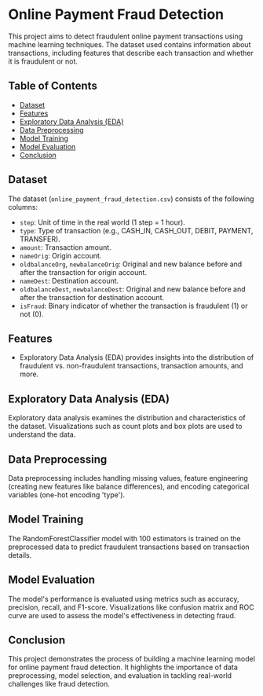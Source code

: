 

# Online Payment Fraud Detection

This project aims to detect fraudulent online payment transactions using machine learning techniques. The dataset used contains information about transactions, including features that describe each transaction and whether it is fraudulent or not.

## Table of Contents

- [Dataset](#dataset)
- [Features](#features)
- [Exploratory Data Analysis (EDA)](#eda)
- [Data Preprocessing](#data-preprocessing)
- [Model Training](#model-training)
- [Model Evaluation](#model-evaluation)
- [Conclusion](#conclusion)

## Dataset

The dataset (`online_payment_fraud_detection.csv`) consists of the following columns:

- `step`: Unit of time in the real world (1 step = 1 hour).
- `type`: Type of transaction (e.g., CASH_IN, CASH_OUT, DEBIT, PAYMENT, TRANSFER).
- `amount`: Transaction amount.
- `nameOrig`: Origin account.
- `oldbalanceOrg`, `newbalanceOrig`: Original and new balance before and after the transaction for origin account.
- `nameDest`: Destination account.
- `oldbalanceDest`, `newbalanceDest`: Original and new balance before and after the transaction for destination account.
- `isFraud`: Binary indicator of whether the transaction is fraudulent (1) or not (0).

## Features

- Exploratory Data Analysis (EDA) provides insights into the distribution of fraudulent vs. non-fraudulent transactions, transaction amounts, and more.

## Exploratory Data Analysis (EDA)

Exploratory data analysis examines the distribution and characteristics of the dataset. Visualizations such as count plots and box plots are used to understand the data.

## Data Preprocessing

Data preprocessing includes handling missing values, feature engineering (creating new features like balance differences), and encoding categorical variables (one-hot encoding 'type').

## Model Training

The RandomForestClassifier model with 100 estimators is trained on the preprocessed data to predict fraudulent transactions based on transaction details.

## Model Evaluation

The model's performance is evaluated using metrics such as accuracy, precision, recall, and F1-score. Visualizations like confusion matrix and ROC curve are used to assess the model's effectiveness in detecting fraud.

## Conclusion

This project demonstrates the process of building a machine learning model for online payment fraud detection. It highlights the importance of data preprocessing, model selection, and evaluation in tackling real-world challenges like fraud detection.
